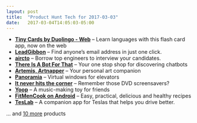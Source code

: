 ```yaml
---
layout: post
title:  "Product Hunt Tech for 2017-03-03"
date:   2017-03-04T14:05:03-05:00
---
```


* **[Tiny Cards by Duolingo - Web](https://www.producthunt.com/posts/tiny-cards-by-duolingo-web?utm_campaign=producthunt-api&utm_medium=api&utm_source=Application%3A+Daily+Digest+RSS+%28ID%3A+3202%29)** – Learn languages with this flash card app, now on the web
* **[LeadGibbon](https://www.producthunt.com/posts/leadgibbon?utm_campaign=producthunt-api&utm_medium=api&utm_source=Application%3A+Daily+Digest+RSS+%28ID%3A+3202%29)** – Find anyone’s email address in just one click.
* **[aircto](https://www.producthunt.com/posts/aircto?utm_campaign=producthunt-api&utm_medium=api&utm_source=Application%3A+Daily+Digest+RSS+%28ID%3A+3202%29)** – Borrow top engineers to interview your candidates.
* **[There Is A Bot For That](https://www.producthunt.com/posts/there-is-a-bot-for-that?utm_campaign=producthunt-api&utm_medium=api&utm_source=Application%3A+Daily+Digest+RSS+%28ID%3A+3202%29)** – Your one stop shop for discovering chatbots
* **[Artemis, Artnapper](https://www.producthunt.com/posts/artemis-artnapper?utm_campaign=producthunt-api&utm_medium=api&utm_source=Application%3A+Daily+Digest+RSS+%28ID%3A+3202%29)** – Your personal art companion
* **[Panoramia](https://www.producthunt.com/posts/panoramia?utm_campaign=producthunt-api&utm_medium=api&utm_source=Application%3A+Daily+Digest+RSS+%28ID%3A+3202%29)** – Virtual windows for elevators
* **[It never hits the corner](https://www.producthunt.com/posts/it-never-hits-the-corner?utm_campaign=producthunt-api&utm_medium=api&utm_source=Application%3A+Daily+Digest+RSS+%28ID%3A+3202%29)** – Remember those DVD screensavers?
* **[Yoop](https://www.producthunt.com/posts/yoop?utm_campaign=producthunt-api&utm_medium=api&utm_source=Application%3A+Daily+Digest+RSS+%28ID%3A+3202%29)** – A music-making toy for friends
* **[FitMenCook on Android](https://www.producthunt.com/posts/fitmencook-on-android?utm_campaign=producthunt-api&utm_medium=api&utm_source=Application%3A+Daily+Digest+RSS+%28ID%3A+3202%29)** – Easy, practical, delicious and healthy recipes
* **[TesLab](https://www.producthunt.com/posts/teslab?utm_campaign=producthunt-api&utm_medium=api&utm_source=Application%3A+Daily+Digest+RSS+%28ID%3A+3202%29)** – A companion app for Teslas that helps you drive better.

… and [10 more](https://www.producthunt.com/tech) products